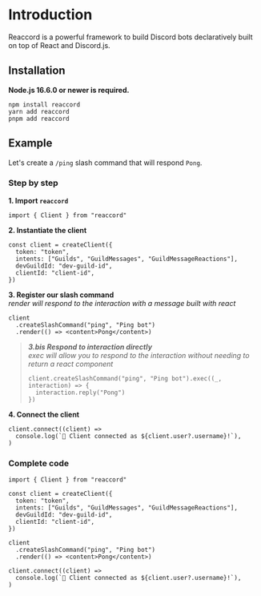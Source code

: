 # Introduction

Reaccord is a powerful framework to build Discord bots declaratively built on top of React and Discord.js.

## Installation

**Node.js 16.6.0 or newer is required.**

```bash:no-line-numbers
npm install reaccord
yarn add reaccord
pnpm add reaccord
```

## Example

Let's create a `/ping` slash command that will respond `Pong`.

### Step by step

**1. Import `reaccord`**

```tsx
import { Client } from "reaccord"
```

**2. Instantiate the client**

```tsx
const client = createClient({
  token: "token",
  intents: ["Guilds", "GuildMessages", "GuildMessageReactions"],
  devGuildId: "dev-guild-id",
  clientId: "client-id",
})
```

**3. Register our slash command**  
_render will respond to the interaction with a message built with react_

```tsx
client
  .createSlashCommand("ping", "Ping bot")
  .render(() => <content>Pong</content>)
```

> _**3.bis Respond to interaction directly**_  
> _exec will allow you to respond to the interaction without needing to return a react component_
>
> ```tsx
> client.createSlashCommand("ping", "Ping bot").exec((_, interaction) => {
>   interaction.reply("Pong")
> })
> ```

**4. Connect the client**

```tsx
client.connect((client) =>
  console.log(`🚀 Client connected as ${client.user?.username}!`),
)
```

### Complete code

```tsx
import { Client } from "reaccord"

const client = createClient({
  token: "token",
  intents: ["Guilds", "GuildMessages", "GuildMessageReactions"],
  devGuildId: "dev-guild-id",
  clientId: "client-id",
})

client
  .createSlashCommand("ping", "Ping bot")
  .render(() => <content>Pong</content>)

client.connect((client) =>
  console.log(`🚀 Client connected as ${client.user?.username}!`),
)
```
